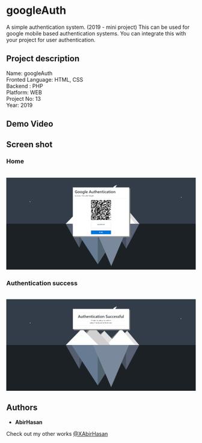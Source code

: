 # googleAuth
 A simple authentication system. (2019 - mini project) 
This can be used for google mobile based authentication systems. You can integrate this with your project for user authentication.


## Project description
Name: googleAuth <br>
Fronted Language: HTML, CSS<br>
Backend : PHP <br>
Platform: WEB <br>
Project No: 13 <br>
Year: 2019


## Demo Video
<!-- [![IMAGE ALT TEXT](http://img.youtube.com/vi/dIQwkALpu0g/0.jpg)](http://www.youtube.com/watch?v=dIQwkALpu0g "googleAuth || authentication system") -->

## Screen shot
### Home
<br>
<img src="demo/1.png" alt="Home" width="800"/>

### Authentication success
<br>
<img src="demo/2.png" alt=" Authentication success" width="800"/>

## Authors

* **AbirHasan**

Check out my other works [@XAbirHasan](https://github.com/XAbirHasan)

